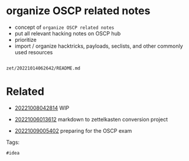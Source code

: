 # organize OSCP related notes

- concept of `organize OSCP related notes`
- put all relevant hacking notes on OSCP hub
- prioritize
- import / organize hacktricks, payloads, seclists, and other commonly used resources

```
```

` zet/20221014062642/README.md `

# Related

- [20221008042814](/zet/20221008042814/README.md) WIP

- [20221006013612](/zet/20221006013612/README.md) markdown to zettelkasten conversion project

- [20221009005402](/zet/20221009005402/README.md) preparing for the OSCP exam

Tags:

    #idea
